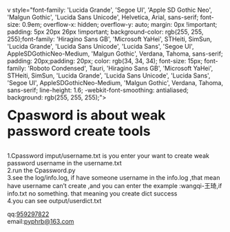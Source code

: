 v style="font-family: 'Lucida Grande', 'Segoe UI', 'Apple SD Gothic Neo', 'Malgun Gothic', 'Lucida Sans Unicode', Helvetica, Arial, sans-serif; font-size: 0.9em; overflow-x: hidden; overflow-y: auto; margin: 0px !important; padding: 5px 20px 26px !important; background-color: rgb(255, 255, 255);font-family: 'Hiragino Sans GB', 'Microsoft YaHei', STHeiti, SimSun, 'Lucida Grande', 'Lucida Sans Unicode', 'Lucida Sans', 'Segoe UI', AppleSDGothicNeo-Medium, 'Malgun Gothic', Verdana, Tahoma, sans-serif; padding: 20px;padding: 20px; color: rgb(34, 34, 34); font-size: 15px; font-family: 'Roboto Condensed', Tauri, 'Hiragino Sans GB', 'Microsoft YaHei', STHeiti, SimSun, 'Lucida Grande', 'Lucida Sans Unicode', 'Lucida Sans', 'Segoe UI', AppleSDGothicNeo-Medium, 'Malgun Gothic', Verdana, Tahoma, sans-serif; line-height: 1.6; -webkit-font-smoothing: antialiased; background: rgb(255, 255, 255);"><h1 id="cpasword-is-about-weak-password-create-tools" style="clear: both;font-size: 2.2em; font-weight: bold; margin: 1.5em 0px 1em;margin-top: 0px;"><a name="cpasword-is-about-weak-password-create-tools" href="#cpasword-is-about-weak-password-create-tools" style="text-decoration: none; vertical-align: baseline;color: rgb(50, 105, 160);"></a>Cpasword is about weak password create tools</h1><p style="undefined; margin: 0px !important;margin-top: 0px;margin: 1em 0px; word-wrap: break-word;"></p><p style="margin: 1em 0px; word-wrap: break-word;">1.Cpassword imput/username.txt is you enter your want to create weak password username in the username.txt<br style="clear: both;">2.run the Cpassword.py<br style="clear: both;">3.see the log/info.log, if have someone username in the info.log ,that mean have username can’t create ,and you can enter the example :wangqi-王琦,if info.txt no something. that meaning you create dict success<br style="clear: both;">4.you can see output/userdict.txt</p><p style="margin: 1em 0px; word-wrap: break-word;">qq:<ins>959297822</ins><br style="clear: both;">email:pyphrb@163.com</p></div>
